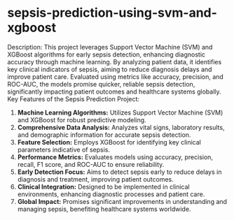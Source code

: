 # sepsis-prediction-using-svm-and-xgboost
Description:
This project leverages Support Vector Machine (SVM) and XGBoost algorithms for early sepsis detection, enhancing diagnostic accuracy through machine learning. By analyzing patient data, it identifies key clinical indicators of sepsis, aiming to reduce diagnosis delays and improve patient care. Evaluated using metrics like accuracy, precision, and ROC-AUC, the models promise quicker, reliable sepsis detection, significantly impacting patient outcomes and healthcare systems globally.
Key Features of the Sepsis Prediction Project:

1. **Machine Learning Algorithms:** Utilizes Support Vector Machine (SVM) and XGBoost for robust predictive modeling.
2. **Comprehensive Data Analysis:** Analyzes vital signs, laboratory results, and demographic information for accurate sepsis detection.
3. **Feature Selection:** Employs XGBoost for identifying key clinical parameters indicative of sepsis.
4. **Performance Metrics:** Evaluates models using accuracy, precision, recall, F1 score, and ROC-AUC to ensure reliability.
5. **Early Detection Focus:** Aims to detect sepsis early to reduce delays in diagnosis and treatment, improving patient outcomes.
6. **Clinical Integration:** Designed to be implemented in clinical environments, enhancing diagnostic processes and patient care.
7. **Global Impact:** Promises significant improvements in understanding and managing sepsis, benefiting healthcare systems worldwide.
   
